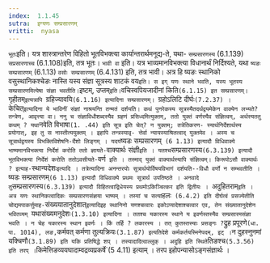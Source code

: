 ```yaml
---
index:  1.1.45
sutra:  इग्यणः सम्प्रसारणम्
vritti:  nyasa
---
```


`भूतः`इति। यत्र शास्त्रान्तरेण विहितो भूतविभक्त्या कार्यान्तरार्थमनूद्य-ते, यथा- `सम्प्रसारणस्य` (6.1.139) `सप्रसारणाच्च` (6.1.108)इति, तत्र
भूतः। `भावी वा` इति। यत्र भाव्यमानविभक्त्या विधानार्थं निर्दिश्यते, यथा `ष्यङः
सम्प्रसारणम्` (6.1.13) `वसोः सम्प्रसारणम्` (6.4.131) इति, तत्र भावी। अत्र हि
ष्यङः स्थानिको वसुस्थानिकश्चेङः नास्ति यस्य संज्ञा सूत्रस्य शाटकं वय` इति। स इग् यणः स्थाने भवति, यस्य भूतस्य सम्प्रसारणमित्येषा संज्ञा भवतीति। `इष्टम्, उप्तम्` इति। `वचिस्वपियजादीनां किति` (6.1.15) इत सम्प्रसारणम्। `गृहीतम्`इत्यत्रापि
`ग्रहिज्यावयि`(6.1.16) इत्यादिना सम्प्रसारणम्। `ग्रहोऽलिटि दीर्घः` (7.2.37) ।
`केचित्` इत्यादिना ये भाविनीं संज्ञां नाश्रयन्ति तन्मतं दर्शयति। कथं पुनरेकस्य
सूत्रस्यैतदर्थद्वयमेकेन वाक्येन लभ्यते? तन्त्रेण, आवृत्त्या वा। ननु च संज्ञाविधौशब्दस्यैव ग्रहणं प्रसिध्दमित्युक्तम्, ततो युक्तं वर्णस्यैव संज्ञित्वम्, अर्थस्यततु कथम् ? यथा `नवेति विभाषा` (1. .44) इति सूत्र इति चेत्? न युक्तम्; तत्रेतिकरण-
स्यार्थनिर्देशार्थस्य प्रयोगात्, इह तु स नास्तीत्ययुक्तम् । इहापि तन्त्रस्यावृ-
त्तेर्वा न्यायस्याश्रितत्वाद् युक्तमेव । अस्य च सूत्रार्थद्वयस्य विभक्तिविशेषनि-र्देशो लिङ्गम् । यदयं `ष्यडः सम्प्रसारणम्` (6 1.13) इत्यादौ विधिवाक्ये
भाष्यमानविभक्त्या निर्देशं करोति ततो ज्ञायते-`वाक्यार्थः संज्ञी` इति । यतश्च
`सम्प्रसारणस्य` (6.3.139) इत्यादौ भूतविभक्त्या निर्देशं करोति ततोऽवसीयते-
`वर्ण` इति । तस्माद् युक्तं वाक्यार्थस्यापि संज्ञित्वम्। किरूपोऽसौ वाक्यार्थः ? इत्याह-`स्थान्यदेशः` इत्यादि । तत्रेत्यादिना अनन्तरयोः सूत्रार्थयोर्विषयविभागं
दर्शयति--विधौ वर्णो न सम्भवतीति । `ष्यडः सम्प्रसारणम्` (6 1.13) इत्यादौ
विधिवाक्ये प्रथमः सूत्रार्थ उपतिष्ठते । अनवादे तु `सम्प्रसारणस्य`(6.3.139)
इत्यादौ विहितत्वाद्विधेयस्य प्रथमोऽकिञ्चित्कर इति द्वितीयः । `अदुहितराम्` इति ।
अत्र यणः स्थानिकत्वादिकः सम्प्रसारणसंज्ञया भाष्यम् । तस्यां च सत्यां `हलः`
(6.4.2) इति दीर्घत्वं प्रसज्येतीति चोद्यमपाकर्त्तुमाह-`संख्ययातानुदेशात्`इत्यादिइह स्थानिनो यणश्चत्वारः इकोऽप्यादेशाश्चत्वार एव, तेन संख्यातानुदेशेन भवितव्यम्
`यथासंख्यमनुदेशः` (1.3.10) इत्यादिना । ततश्च यकारस्य स्थाने य इवर्णस्तस्यैव
सम्प्रसारमसंज्ञा भवति । न चेह यकारस्य स्थान इवर्णः । किं तर्हि ? लकारस्य ।
तत् कुतस्तस्याः प्रसङ्गः ? `द्रुह प्रपूरणे` (धा. पा. 1014), लङ, `कर्मवत् कर्मणा
तुल्यक्रियः` (3.1.87) इत्यतिदेशे कर्मकर्तयस्मिनेपदम्, इट् । `न दुहस्नुनमां यक्चिणौ` (3.1.89) इति यकि प्रतिषिद्धे शप् । तस्यादादित्वाल्लुक् । अदुहि इति स्थिते
`तिङश्च` (5.3.56) इति तरप् । `किमेत्तिङव्ययघादाम्वद्रव्यप्रकर्षे`(5 4.11)
इत्याम् । तरप इहोपन्यासोऽङ्गसंज्ञार्थः ।

